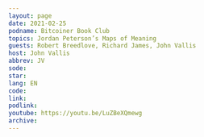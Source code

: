 ```yaml
---
layout: page
date: 2021-02-25
podname: Bitcoiner Book Club
topics: Jordan Peterson’s Maps of Meaning
guests: Robert Breedlove, Richard James, John Vallis
host: John Vallis
abbrev: JV
sode: 
star: 
lang: EN
code: 
link: 
podlink: 
youtube: https://youtu.be/LuZBeXQmewg
archive: 
---
```

